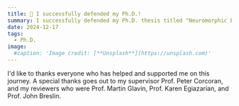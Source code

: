 ```yaml
---
title: 🧠 I successfully defended my Ph.D.!
summary: I successfully defended my Ph.D. thesis titled "Neuromorphic Event-Based Vision - Sparse and Spiking Networks for Efficient Vision Systems".
date: 2024-12-17
tags:
  - Ph.D.
image:
  #caption: 'Image credit: [**Unsplash**](https://unsplash.com)'
---
```


I'd like to thanks everyone who has helped and supported me on this journey. A special thanks goes out to my supervisor Prof. Peter Corcoran, and my reviewers who were Prof. Martin Glavin, Prof. Karen Egiazarian, and Prof. John Breslin.
